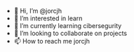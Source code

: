 - 👋 Hi, I’m @jorcjh
- 👀 I’m interested in learn
- 🌱 I’m currently learning cibersegurity
- 💞️ I’m looking to collaborate on projects
- 📫 How to reach me jorcjh

<!---
jorcjh/jorcjh is a ✨ special ✨ repository because its `README.md` (this file) appears on your GitHub profile.
You can click the Preview link to take a look at your changes.
--->

